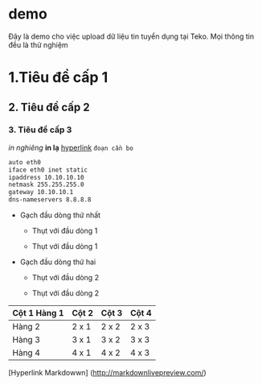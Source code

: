 # demo
Đây là demo cho việc upload dữ liệu tin tuyển dụng tại Teko. Mọi thông tin đều là thử nghiệm

# 1.Tiêu đề cấp 1
## 2. Tiêu đề cấp 2
### 3. Tiêu đề cấp 3
*in nghiêng*
**in lạ**
[hyperlink](https://github.com)
`đoạn cần bo`

```sh
auto eth0
iface eth0 inet static
ipaddress 10.10.10.10
netmask 255.255.255.0
gateway 10.10.10.1
dns-nameservers 8.8.8.8
```

- Gạch đầu dòng thứ nhất
  
  - Thụt với đầu dòng 1
  
  - Thụt với đầu dòng 1
 
- Gạch đầu dòng thứ hai
  
  - Thụt với đầu dòng 2
  
  - Thụt với đầu dòng 2
  
| Cột 1 Hàng 1 | Cột 2 | Cột 3| Cột 4 |
|--------------|-------|------|-------|
| Hàng 2 | 2 x 1 | 2 x 2 | 2 x 3 | 2 x 4 |
| Hàng 3 | 3 x 1 | 3 x 2 | 3 x 3 | 3 x 4 |
| Hàng 4 | 4 x 1 | 4 x 2 | 4 x 3 | 4 x 4 |
 [Hyperlink Markdowwn]
(http://markdownlivepreview.com/)
